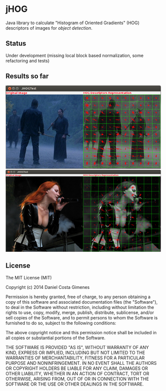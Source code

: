 jHOG
====

Java library to calculate "Histogram of Oriented Gradients" (HOG) descriptors of images for *object detection*.

## Status

Under development (missing local block based normalization, some refactoring and tests)

## Results so far

![Image 1 representing results so far](doc/so_far5.png)
![Image 2 representing results so far](doc/so_far6.png)


## License

The MIT License (MIT)

Copyright (c) 2014 Daniel Costa Gimenes

Permission is hereby granted, free of charge, to any person obtaining a copy
of this software and associated documentation files (the "Software"), to deal
in the Software without restriction, including without limitation the rights
to use, copy, modify, merge, publish, distribute, sublicense, and/or sell
copies of the Software, and to permit persons to whom the Software is
furnished to do so, subject to the following conditions:

The above copyright notice and this permission notice shall be included in all
copies or substantial portions of the Software.

THE SOFTWARE IS PROVIDED "AS IS", WITHOUT WARRANTY OF ANY KIND, EXPRESS OR
IMPLIED, INCLUDING BUT NOT LIMITED TO THE WARRANTIES OF MERCHANTABILITY,
FITNESS FOR A PARTICULAR PURPOSE AND NONINFRINGEMENT. IN NO EVENT SHALL THE
AUTHORS OR COPYRIGHT HOLDERS BE LIABLE FOR ANY CLAIM, DAMAGES OR OTHER
LIABILITY, WHETHER IN AN ACTION OF CONTRACT, TORT OR OTHERWISE, ARISING FROM,
OUT OF OR IN CONNECTION WITH THE SOFTWARE OR THE USE OR OTHER DEALINGS IN THE
SOFTWARE.
